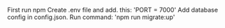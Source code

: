 First run npm 
Create .env file and add. this: 'PORT = 7000'
Add database config in config.json.
Run command: 'npm run migrate:up'
